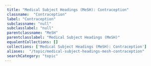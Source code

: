 ```yaml
--- 
 title: "Medical Subject Headings (MeSH): Contraception" 
 classname:  "Contraception" 
 label: "Contraception" 
 subclassname: "null" 
 subclasslabel: "null" 
 parentclassname: "MeSH" 
 parentclasslabel: "Medical Subject Headings (MeSH)" 
 equalentCollections: [] 
 collections: ['Medical Subject Headings (MeSH): Contraception']
 aliases:  "/topic/medical-subject-headings-mesh-contraception"  
 searchCategory: "topic" 
---
```

